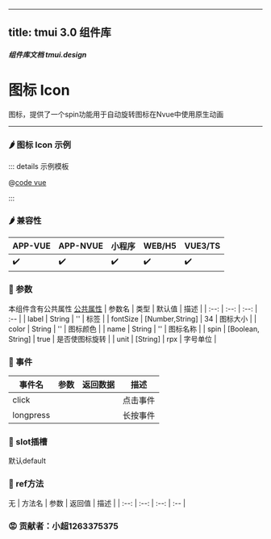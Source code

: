 <!--
 * @Autor: 小超1263375375
 * @Date: 2022-06-18 09:58:15
 * @LastEditors: 小超1263375375
 * @LastEditTime: 2022-06-18 10:14:34
 * @FilePath: \tm-vuetify-for-vue3\tmuidocs\doc\com\Icon.md
 * @Description: 
 * 
 * Copyright (c) 2022 by 小超1263375375, All Rights Reserved. 
-->
---
title: tmui 3.0 组件库
---

<dirtoc></dirtoc>

##### 组件库文档 tmui.design

# 图标 Icon
图标，提供了一个spin功能用于自动旋转图标在Nvue中使用原生动画

---

### :hot_pepper: 图标 Icon 示例

<webview url="https://tmui.design/h5/#/pages/changyong/icon"></webview>

::: details 示例模板

@[code vue](pages/changyong/icon.nvue)

:::

### :hot_pepper: 兼容性

| APP-VUE | APP-NVUE | 小程序 | WEB/H5 | VUE3/TS |
| --- | --- | --- | --- | --- |
| :heavy_check_mark: | :heavy_check_mark: | :heavy_check_mark: | :heavy_check_mark: | :heavy_check_mark: |

### :seedling: 参数
本组件含有公共属性 [公共属性](/doc/spec/组件公共样式.md)
| 参数名 | 类型 | 默认值 | 描述 |
| :--: | :--: | :--: | :-- |
| label | String | '' | 标签 |
| fontSize | [Number,String] | 34 | 图标大小 |
| color | String | '' | 图标颜色 |
| name | String | '' | 图标名称 |
| spin | [Boolean, String] | true | 是否使图标旋转 |
| unit<Badge type="danger" text="v3.0.73+" vertical="middle" /> | [String] | rpx | 字号单位 |

### :rose: 事件
| 事件名 | 参数 | 返回数据 | 描述 |
| --- | --- | --- | --- |
| click |  |  | 点击事件 |
| longpress |  |  | 长按事件 |

### :corn: slot插槽
默认default

### :green_salad: ref方法
无
| 方法名 | 参数 | 返回值 | 描述 |
| :--: | :--: | :--: | :-- |

### :rage: 贡献者：小超1263375375